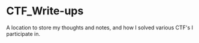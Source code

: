 # CTF_Write-ups
A location to store my thoughts and notes, and how I solved various CTF's I participate in. 
